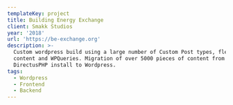 ```yaml
---
templateKey: project
title: Building Energy Exchange
client: Smakk Studios
year: '2018'
url: 'https://be-exchange.org'
description: >-
  Custom wordpress build using a large number of Custom Post types, flexible
  content and WPQueries. Migration of over 5000 pieces of content from
  DirectusPHP install to Wordpress.
tags:
  - Wordpress
  - Frontend
  - Backend
---
```


